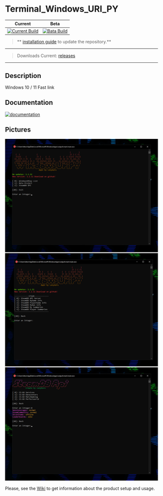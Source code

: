 # Terminal_Windows_URI_PY


| Current | Beta |
| ------- |------|
| [![Current Build](https://api.travis-ci.org/image-rs/image-png.svg?branch=master)](https://github.com/LexyGuru/Terminal_Windows_URI_PY) | [![Bata Build](https://api.travis-ci.org/image-rs/image-png.svg?branch=master)](https://github.com/LexyGuru/Terminal_Windows_URI_PY/tree/beta) |

> ** [installation guide](https://github.com/LexyGuru/Terminal_Windows_URI_PY/wiki/Install) to update the repository.**
 
***

> Downloads Current: [releases](https://github.com/LexyGuru/Terminal_Windows_URI_PY/releases)


***

## Description

Windows 10 / 11 Fast link


## Documentation
[![documentation](https://img.shields.io/badge/documentation-wiki-blue.svg)](https://github.com/LexyGuru/Terminal_Windows_URI_PY/wiki)

## Pictures
[![pic](https://raw.githubusercontent.com/LexyGuru/Terminal_Windows_URI_PY/beta/SVG_DIR/1.png)](https://raw.githubusercontent.com/LexyGuru/Terminal_Windows_URI_PY/beta/SVG_DIR/1.png)
[![pic](https://raw.githubusercontent.com/LexyGuru/Terminal_Windows_URI_PY/beta/SVG_DIR/1_2.png)](https://raw.githubusercontent.com/LexyGuru/Terminal_Windows_URI_PY/beta/SVG_DIR/1_2.png)
[![pic](https://raw.githubusercontent.com/LexyGuru/Terminal_Windows_URI_PY/beta/SVG_DIR/2.png)](https://raw.githubusercontent.com/LexyGuru/Terminal_Windows_URI_PY/beta/SVG_DIR/2.png)

Please, see the [Wiki](https://github.com/LexyGuru/Terminal_Windows_URI_PY/wiki) to get information about the product setup and usage.

<span style="color: green">  </span>


